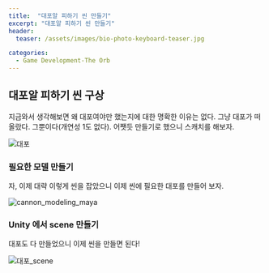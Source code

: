 ```yaml
---
title:  "대포알 피하기 씬 만들기"
excerpt: "대포알 피하기 씬 만들기"
header:
  teaser: /assets/images/bio-photo-keyboard-teaser.jpg

categories:
  - Game Development-The Orb
---
```

## 대포알 피하기 씬 구상

지금와서 생각해보면 왜 대포여야만 했는지에 대한 명확한 이유는 없다. 그냥 대포가 떠올랐다. 그뿐이다(개연성 1도 없다).
어쨋듯 만들기로 했으니 스캐치를 해보자.

![대포](https://user-images.githubusercontent.com/73280175/104127242-4d351b00-53a4-11eb-9d38-dca8bb1ef6b5.jpg)





### 필요한 모델 만들기

자, 이제 대략 이렇게 씬을 잡았으니 이제 씬에 필요한 대포를 만들어 보자.

![cannon_modeling_maya](https://user-images.githubusercontent.com/73280175/104127716-10b6ee80-53a7-11eb-935b-3c04a0b6ae84.jpg)





### Unity 에서 scene 만들기

대포도 다 만들었으니 이제 씬을 만들면 된다!


![대포_scene](https://user-images.githubusercontent.com/73280175/104127401-41962400-53a5-11eb-9563-d5c6a45bf3fe.jpg)
